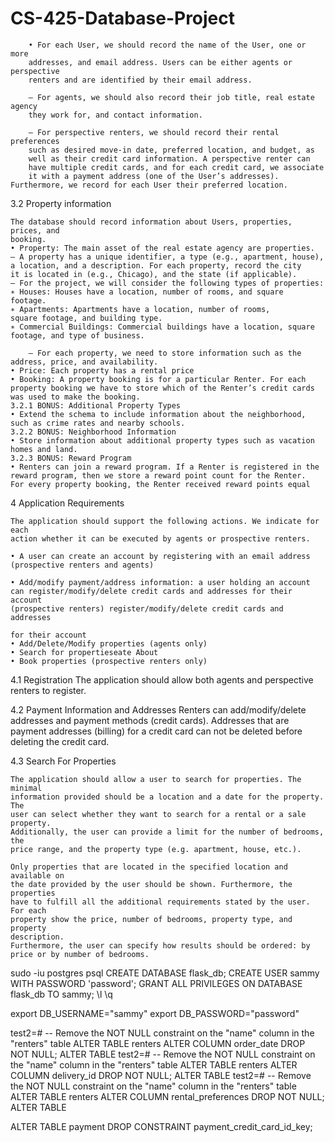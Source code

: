 # CS-425-Database-Project

		• For each User, we should record the name of the User, one or more
		addresses, and email address. Users can be either agents or perspective
		renters and are identified by their email address.

		– For agents, we should also record their job title, real estate agency
		they work for, and contact information.

		– For perspective renters, we should record their rental preferences
		such as desired move-in date, preferred location, and budget, as
		well as their credit card information. A perspective renter can
		have multiple credit cards, and for each credit card, we associate
		it with a payment address (one of the User’s addresses). Furthermore, we record for each User their preferred location.


3.2 Property information

	The database should record information about Users, properties, prices, and
	booking.
	• Property: The main asset of the real estate agency are properties.
	– A property has a unique identifier, a type (e.g., apartment, house),
	a location, and a description. For each property, record the city
	it is located in (e.g., Chicago), and the state (if applicable).
	– For the project, we will consider the following types of properties:
	∗ Houses: Houses have a location, number of rooms, and square
	footage.
	∗ Apartments: Apartments have a location, number of rooms,
	square footage, and building type.
	∗ Commercial Buildings: Commercial buildings have a location, square footage, and type of business.

		– For each property, we need to store information such as the address, price, and availability.
	• Price: Each property has a rental price
	• Booking: A property booking is for a particular Renter. For each
	property booking we have to store which of the Renter’s credit cards
	was used to make the booking.
	3.2.1 BONUS: Additional Property Types
	• Extend the schema to include information about the neighborhood,
	such as crime rates and nearby schools.
	3.2.2 BONUS: Neighborhood Information
	• Store information about additional property types such as vacation
	homes and land.
	3.2.3 BONUS: Reward Program
	• Renters can join a reward program. If a Renter is registered in the
	reward program, then we store a reward point count for the Renter.
	For every property booking, the Renter received reward points equal



4 Application Requirements

	The application should support the following actions. We indicate for each
	action whether it can be executed by agents or prospective renters.

	• A user can create an account by registering with an email address
	(prospective renters and agents)

	• Add/modify payment/address information: a user holding an account
	can register/modify/delete credit cards and addresses for their account
	(prospective renters) register/modify/delete credit cards and addresses

	for their account
	• Add/Delete/Modify properties (agents only)
	• Search for propertieseate About
	• Book properties (prospective renters only)

4.1 Registration
	The application should allow both agents and perspective renters to register.

4.2 Payment Information and Addresses
	Renters can add/modify/delete addresses and payment methods (credit cards).
	Addresses that are payment addresses (billing) for a credit card can not be
	deleted before deleting the credit card.


4.3 Search For Properties

	The application should allow a user to search for properties. The minimal
	information provided should be a location and a date for the property. The
	user can select whether they want to search for a rental or a sale property.
	Additionally, the user can provide a limit for the number of bedrooms, the
	price range, and the property type (e.g. apartment, house, etc.).

	Only properties that are located in the specified location and available on
	the date provided by the user should be shown. Furthermore, the properties
	have to fulfill all the additional requirements stated by the user. For each
	property show the price, number of bedrooms, property type, and property
	description.
	Furthermore, the user can specify how results should be ordered: by
	price or by number of bedrooms.




sudo -iu postgres psql
CREATE DATABASE flask_db;
CREATE USER sammy WITH PASSWORD 'password';
GRANT ALL PRIVILEGES ON DATABASE flask_db TO sammy;
\l
\q

export DB_USERNAME="sammy"
export DB_PASSWORD="password"


test2=# -- Remove the NOT NULL constraint on the "name" column in the "renters" table
ALTER TABLE renters ALTER COLUMN order_date DROP NOT NULL;
ALTER TABLE
test2=# -- Remove the NOT NULL constraint on the "name" column in the "renters" table
ALTER TABLE renters ALTER COLUMN delivery_id DROP NOT NULL;
ALTER TABLE
test2=# -- Remove the NOT NULL constraint on the "name" column in the "renters" table
ALTER TABLE renters ALTER COLUMN rental_preferences DROP NOT NULL;
ALTER TABLE

ALTER TABLE payment DROP CONSTRAINT payment_credit_card_id_key;
